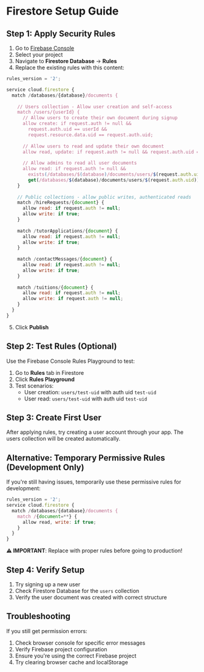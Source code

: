# Firestore Setup Guide

## Step 1: Apply Security Rules

1. Go to [Firebase Console](https://console.firebase.google.com)
2. Select your project
3. Navigate to **Firestore Database** → **Rules**
4. Replace the existing rules with this content:

```javascript
rules_version = '2';

service cloud.firestore {
  match /databases/{database}/documents {
    
    // Users collection - Allow user creation and self-access
    match /users/{userId} {
      // Allow users to create their own document during signup
      allow create: if request.auth != null && 
        request.auth.uid == userId &&
        request.resource.data.uid == request.auth.uid;
      
      // Allow users to read and update their own document
      allow read, update: if request.auth != null && request.auth.uid == userId;
      
      // Allow admins to read all user documents
      allow read: if request.auth != null && 
        exists(/databases/$(database)/documents/users/$(request.auth.uid)) &&
        get(/databases/$(database)/documents/users/$(request.auth.uid)).data.role == 'admin';
    }
    
    // Public collections - allow public writes, authenticated reads
    match /hireRequests/{document} {
      allow read: if request.auth != null;
      allow write: if true;
    }
    
    match /tutorApplications/{document} {
      allow read: if request.auth != null;
      allow write: if true;
    }
    
    match /contactMessages/{document} {
      allow read: if request.auth != null;
      allow write: if true;
    }
    
    match /tuitions/{document} {
      allow read: if request.auth != null;
      allow write: if request.auth != null;
    }
  }
}
```

5. Click **Publish**

## Step 2: Test Rules (Optional)

Use the Firebase Console Rules Playground to test:
1. Go to **Rules** tab in Firestore
2. Click **Rules Playground**
3. Test scenarios:
   - User creation: `users/test-uid` with auth uid `test-uid`
   - User read: `users/test-uid` with auth uid `test-uid`

## Step 3: Create First User

After applying rules, try creating a user account through your app. The users collection will be created automatically.

## Alternative: Temporary Permissive Rules (Development Only)

If you're still having issues, temporarily use these permissive rules for development:

```javascript
rules_version = '2';
service cloud.firestore {
  match /databases/{database}/documents {
    match /{document=**} {
      allow read, write: if true;
    }
  }
}
```

**⚠️ IMPORTANT**: Replace with proper rules before going to production!

## Step 4: Verify Setup

1. Try signing up a new user
2. Check Firestore Database for the `users` collection
3. Verify the user document was created with correct structure

## Troubleshooting

If you still get permission errors:
1. Check browser console for specific error messages
2. Verify Firebase project configuration
3. Ensure you're using the correct Firebase project
4. Try clearing browser cache and localStorage
